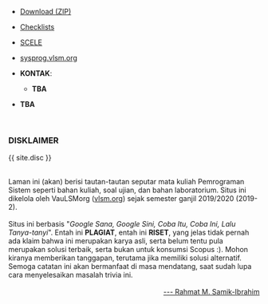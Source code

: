 ---
---

* [Download (ZIP)](https://github.com/UI-FASILKOM-OS/sysprog/archive/master.zip)

* [Checklists](https://github.com/UI-FASILKOM-OS/SysProg/tree/master/CheckList)

* [SCELE](https://scele.cs.ui.ac.id/course/view.php?id=725)

* [sysprog.vlsm.org](https://sysprog.vlsm.org/)

* **KONTAK**:
  * **TBA**

* **TBA**

<br>
<h3>DISKLAIMER</h3>

{{ site.disc }}

<br>
Laman ini (akan) berisi tautan-tautan seputar mata kuliah Pemrograman Sistem seperti bahan kuliah, 
soal ujian, dan bahan laboratorium. 
Situs ini dikelola oleh VauLSMorg (<a href="https://vlsm.org/">vlsm.org</a>) 
sejak semester ganjil 2019/2020 (2019-2).<br><br>
Situs ini berbasis 
"<i>Google Sana, Google Sini, Coba Itu, Coba Ini, Lalu Tanya-tanyi</i>". 
Entah ini <b>PLAGIAT</b>, entah ini <b>RISET</b>, 
yang jelas tidak pernah ada klaim bahwa ini merupakan karya asli, 
serta belum tentu pula merupakan solusi terbaik, 
serta bukan untuk konsumsi Scopus :).
Mohon kiranya memberikan tanggapan,
terutama jika memiliki solusi alternatif.
Semoga catatan ini akan bermanfaat di masa mendatang,
saat sudah lupa cara menyelesaikan masalah trivia ini.<br><br>
<div style="text-align: right;">
<a href="http://rahmatm.samik-ibrahim.vlsm.org/">--- Rahmat M. Samik-Ibrahim</a><br></div>
<br>

